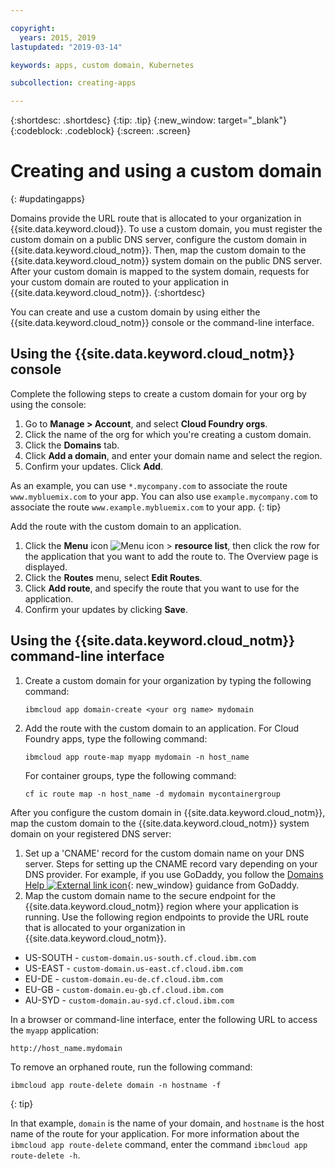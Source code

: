 ```yaml
---

copyright:
  years: 2015, 2019
lastupdated: "2019-03-14"

keywords: apps, custom domain, Kubernetes

subcollection: creating-apps

---
```


{:shortdesc: .shortdesc}
{:tip: .tip}
{:new_window: target="_blank"}
{:codeblock: .codeblock}
{:screen: .screen}

# Creating and using a custom domain
{: #updatingapps}

Domains provide the URL route that is allocated to your organization in {{site.data.keyword.cloud}}. To use a custom domain, you must register the custom domain on a public DNS server, configure the custom domain in {{site.data.keyword.cloud_notm}}. Then, map the custom domain to the {{site.data.keyword.cloud_notm}} system domain on the public DNS server. After your custom domain is mapped to the system domain, requests for your custom domain are routed to your application in {{site.data.keyword.cloud_notm}}.
{:shortdesc}

You can create and use a custom domain by using either the {{site.data.keyword.cloud_notm}} console or the command-line interface.

## Using the {{site.data.keyword.cloud_notm}} console

Complete the following steps to create a custom domain for your org by using the console:

1. Go to **Manage > Account**, and select **Cloud Foundry orgs**.
2. Click the name of the org for which you're creating a custom domain.
3. Click the **Domains** tab.
4. Click **Add a domain**, and enter your domain name and select the region.
5. Confirm your updates. Click **Add**.

As an example, you can use `*.mycompany.com` to associate the route `www.mybluemix.com` to your app. You can also use `example.mycompany.com` to associate the route `www.example.mybluemix.com` to your app.
{: tip}

Add the route with the custom domain to an application.

1. Click the **Menu** icon ![Menu icon](../icons/icon_hamburger.svg) > **resource list**, then click the row for the application that you want to add the route to. The Overview page is displayed.
2. Click the **Routes** menu, select **Edit Routes**.
3. Click **Add route**, and specify the route that you want to use for the application.
4. Confirm your updates by clicking **Save**.

## Using the {{site.data.keyword.cloud_notm}} command-line interface

1. Create a custom domain for your organization by typing the following command:
   ```
   ibmcloud app domain-create <your org name> mydomain
   ```

2. Add the route with the custom domain to an application. For Cloud Foundry apps, type the following command:
   ```
   ibmcloud app route-map myapp mydomain -n host_name
   ```

   For container groups, type the following command:
   ```
   cf ic route map -n host_name -d mydomain mycontainergroup
   ```

After you configure the custom domain in {{site.data.keyword.cloud_notm}}, map the custom domain to the {{site.data.keyword.cloud_notm}} system domain on your registered DNS server:

1. Set up a 'CNAME' record for the custom domain name on your DNS server. Steps for setting up the CNAME record vary depending on your DNS provider. For example, if you use GoDaddy, you follow the [Domains Help ![External link icon](../icons/launch-glyph.svg "External link icon")](https://www.godaddy.com/help/add-a-cname-record-19236){: new_window} guidance from GoDaddy.
2. Map the custom domain name to the secure endpoint for the {{site.data.keyword.cloud_notm}} region where your application is running. Use the following region endpoints to provide the URL route that is allocated to your organization in {{site.data.keyword.cloud_notm}}.

  * US-SOUTH - `custom-domain.us-south.cf.cloud.ibm.com`
  * US-EAST - `custom-domain.us-east.cf.cloud.ibm.com`
  * EU-DE - `custom-domain.eu-de.cf.cloud.ibm.com`
  * EU-GB - `custom-domain.eu-gb.cf.cloud.ibm.com`
  * AU-SYD - `custom-domain.au-syd.cf.cloud.ibm.com`

In a browser or command-line interface, enter the following URL to access the `myapp` application:
```
http://host_name.mydomain

```

To remove an orphaned route, run the following command:
```
ibmcloud app route-delete domain -n hostname -f
```
{: tip}

In that example, `domain` is the name of your domain, and `hostname` is the host name of the route for your application. For more information about the `ibmcloud app route-delete` command, enter the command `ibmcloud app route-delete -h`.
